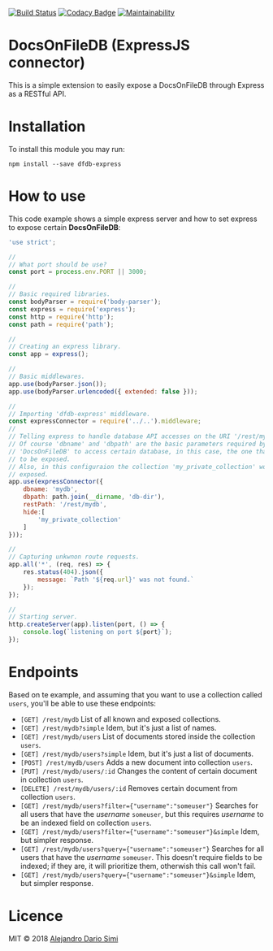 [![Build Status](https://travis-ci.org/daemonraco/dfdb-express.svg?branch=master)](https://travis-ci.org/daemonraco/dfdb-express)
[![Codacy Badge](https://api.codacy.com/project/badge/Grade/783fe92fd0d641dda0e4261008ab93a7)](https://www.codacy.com/app/daemonraco/dfdb-express?utm_source=github.com&amp;utm_medium=referral&amp;utm_content=daemonraco/dfdb-express&amp;utm_campaign=Badge_Grade)
[![Maintainability](https://api.codeclimate.com/v1/badges/4b78f2337e1f0b4adc2c/maintainability)](https://codeclimate.com/github/daemonraco/dfdb-express/maintainability)

# DocsOnFileDB (ExpressJS connector)
This is a simple extension to easily expose a DocsOnFileDB through Express as a RESTful API.

# Installation
To install this module you may run:
```
npm install --save dfdb-express
```

# How to use
This code example shows a simple express server and how to set express to expose
certain __DocsOnFileDB__:
```js
'use strict';

//
// What port should be use?
const port = process.env.PORT || 3000;

//
// Basic required libraries.
const bodyParser = require('body-parser');
const express = require('express');
const http = require('http');
const path = require('path');

//
// Creating an express library.
const app = express();

//
// Basic middlewares.
app.use(bodyParser.json());
app.use(bodyParser.urlencoded({ extended: false }));

//
// Importing 'dfdb-express' middleware.
const expressConnector = require('../..').middleware;
//
// Telling express to handle database API accesses on the URI '/rest/mydb'.
// Of course 'dbname' and 'dbpath' are the basic parameters required by
// 'DocsOnFileDB' to access certain database, in this case, the one that's going
// to be exposed.
// Also, in this configuraion the collection 'my_private_collection' won't be
// exposed.
app.use(expressConnector({
    dbname: 'mydb',
    dbpath: path.join(__dirname, 'db-dir'),
    restPath: '/rest/mydb',
    hide:[
        'my_private_collection'
    ]
}));

//
// Capturing unkwnon route requests.
app.all('*', (req, res) => {
    res.status(404).json({
        message: `Path '${req.url}' was not found.`
    });
});

//
// Starting server.
http.createServer(app).listen(port, () => {
    console.log(`listening on port ${port}`);
});
```

# Endpoints
Based on te example, and assuming that you want to use a collection called
`users`, you'll be able to use these endpoints:
* `[GET] /rest/mydb` List of all known and exposed collections.
* `[GET] /rest/mydb?simple` Idem, but it's just a list of names.
* `[GET] /rest/mydb/users` List of documents stored inside the collection `users`.
* `[GET] /rest/mydb/users?simple` Idem, but it's just a list of documents.
* `[POST] /rest/mydb/users` Adds a new document into collection `users`.
* `[PUT] /rest/mydb/users/:id` Changes the content of certain document in
collection `users`.
* `[DELETE] /rest/mydb/users/:id` Removes certain document from collection
`users`.
* `[GET] /rest/mydb/users?filter={"username":"someuser"}` Searches for all users
that have the _username_ `someuser`, but this requires _username_ to be an indexed
field on collection `users`.
* `[GET] /rest/mydb/users?filter={"username":"someuser"}&simple` Idem, but simpler
response.
* `[GET] /rest/mydb/users?query={"username":"someuser"}` Searches for all users
that have the _username_ `someuser`. This doesn't require fields to be indexed; if
they are, it will prioritize them, otherwish this call won't fail.
* `[GET] /rest/mydb/users?query={"username":"someuser"}&simple` Idem, but simpler
response.

# Licence
MIT &copy; 2018 [Alejandro Dario Simi](http://daemonraco.com)
